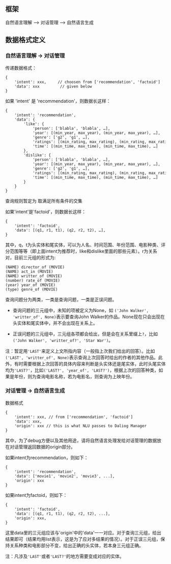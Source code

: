## 框架
自然语言理解 --> 对话管理 --> 自然语言生成


## 数据格式定义
### 自然语言理解 -> 对话管理
传递数据格式：
```
{
    'intent': xxx,     // choosen from ['recommendation', 'factoid']
    'data': xxx         // given below
}
```

如果 'intent' 是 'recommendation'，则数据长这样：
```
{
    'intent': 'recommendation',
    'data': {
        'like': {
            'person': ['blabla', 'blabla', …],
            'year': [(min_year, max_year), (min_year, max_year), …],
            'genre': ['g2', 'g1', …],
            'ratings': [(min_rating, max_rating), (min_rating, max_rating), …],
            'time': [(min_time, max_time), (min_time, max_time), …]
        },
        'dislike': {
            'person': ['blabla', 'blabla', …],
            'year': [(min_year, max_year), (min_year, max_year), …],
            'genre': ['g2', 'g1', …],
            'ratings': [(min_rating, max_rating), (min_rating, max_rating), …],
            'time': [(min_time, max_time), (min_time, max_time), …]
        }
    }
}
```
查询规则暂定为 取满足所有条件的交集

如果'intent'是'factoid'，则数据长这样：
```
{
    'intent': 'factoid',
    'data': [(q1, r1, t1), (q2, r2, t2), …],
}
```

其中，q，t为头实体和尾实体，可以为人名、时间范围、年份范围、电影种类、评分范围等等（即上面intent为推荐时，like和dislike里面的那些元素）。r为关系对，目前三元组的形式为:
```
(NAME) director_of (MOVIE)
(NAME) act_in (MOVIE)
(NAME) writter_of (MOVIE)
(number) rate_of (MOVIE)
(year) year_of (MOVIE)
(type) genre_of (MOVIE)
```
查询问题分为两类，一类是查询问题，一类是正误问题。

- 查询问题的三元组中，未知的项被定义为None，如
`('John Walker', 'writter_of', None)`表示要查询John Walker的作品。None现在只会出现在头实体和尾实体中，并不会出现在关系上。

- 正误问题的三元组中，三元组各项都会给出，但是会在关系里缀上`?`，比如`('John Walker', 'writter_of?', 'Star War')`。

注：暂定用`'LAST'`来定义上文所指内容（一般指上次我们给出的回答）。比如`('LAST', 'writter_of', None)`表示查询上次回答时给出的作者的其他作品。此外，有时需要根据上次回答的具体内容来判断是头实体还是尾实体，此时头尾实体均为`'LAST?'`，比如`('LAST?', 'year_of', 'LAST?')`，根据上次的回答种类，如果是年份，则为查询电影名称，若为电影名，则查询为上映年份。

### 对话管理 -> 自然语言生成
数据格式
```
{
    'intent': xxx, // from ['recommendation', 'factoid']
    'data': xxx,
    'origin': xxx // this is what NLU passes to Daliog Manager
}
```
其中，为了debug方便以及其他用途，请将自然语言处理发给对话管理的数据放在对话管理返回数据的origin部分。

如果intent为recommendation，则如下：
```
{
    'intent': 'recommendation',
    'data': ['movie1', 'movie2', 'movie3', ...],
    'origin': xxx
}
```

如果intent为factoid，则如下：
```
{
    'intent': 'factoid',
    'data': [(q1, r1, t1), (q2, r2, t2), ...],
    'origin': xxx,
}
```
这里data里的三元组应该与'origin'中的'data'一一对应。对于查询三元组，给出结果即可（结果均用list表示，这是为了应对多结果的情况）。对于正误三元组，保持关系种类和电影部分不变，给出正确的头实体，若本身三元组正确。

注：凡涉及`'LAST'`或者`'LAST?'`的地方需要变成对应的实体。
